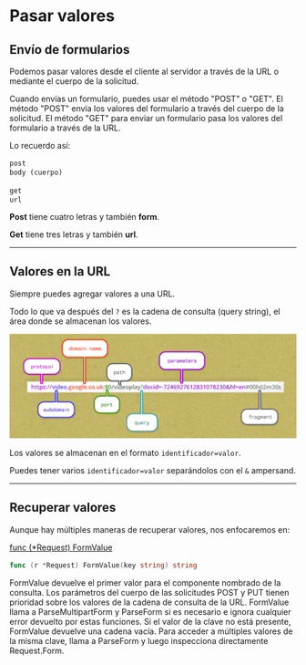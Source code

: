# Pasar valores

## Envío de formularios

Podemos pasar valores desde el cliente al servidor a través de la URL o mediante el cuerpo de la solicitud.

Cuando envías un formulario, puedes usar el método "POST" o "GET". El método "POST" envía los valores del formulario a través del cuerpo de la solicitud. El método "GET" para enviar un formulario pasa los valores del formulario a través de la URL.

Lo recuerdo así:

```
post
body (cuerpo)

get
url
```

**Post** tiene cuatro letras y también **form**.

**Get** tiene tres letras y también **url**.

---

## Valores en la URL

Siempre puedes agregar valores a una URL.

Todo lo que va después del `?` es la cadena de consulta (query string), el área donde se almacenan los valores.

![anatomía de una URL](URL.png)

Los valores se almacenan en el formato `identificador=valor`.

Puedes tener varios `identificador=valor` separándolos con el `&` ampersand.

---

## Recuperar valores

Aunque hay múltiples maneras de recuperar valores, nos enfocaremos en:

[func (\*Request) FormValue](https://godoc.org/net/http#Request.FormValue)

```Go
func (r *Request) FormValue(key string) string
```

FormValue devuelve el primer valor para el componente nombrado de la consulta. Los parámetros del cuerpo de las solicitudes POST y PUT tienen prioridad sobre los valores de la cadena de consulta de la URL. FormValue llama a ParseMultipartForm y ParseForm si es necesario e ignora cualquier error devuelto por estas funciones. Si el valor de la clave no está presente, FormValue devuelve una cadena vacía. Para acceder a múltiples valores de la misma clave, llama a ParseForm y luego inspecciona directamente Request.Form.
